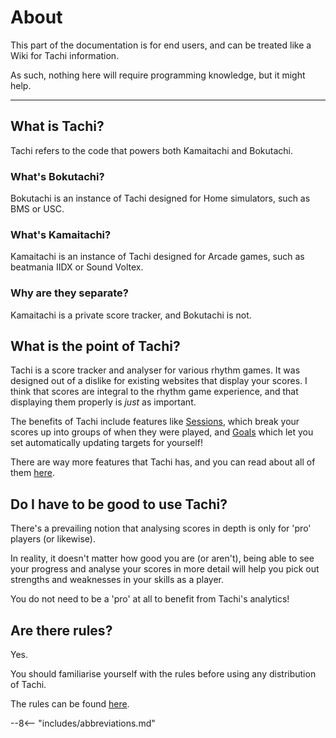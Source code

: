 # About

This part of the documentation is for end users, and can
be treated like a Wiki for Tachi information.

As such, nothing here will require programming knowledge,
but it might help.

*****

## What is Tachi?

Tachi refers to the code that powers both Kamaitachi and
Bokutachi.

### What's Bokutachi?

Bokutachi is an instance of Tachi designed for Home simulators, such as BMS or USC.

### What's Kamaitachi?

Kamaitachi is an instance of Tachi designed for Arcade
games, such as beatmania IIDX or Sound Voltex.

### Why are they separate?

Kamaitachi is a private score tracker, and Bokutachi is not.

## What is the point of Tachi?

Tachi is a score tracker and analyser for various rhythm
games. It was designed out of a dislike for existing websites
that display your scores. I think that scores are integral
to the rhythm game experience, and that displaying them
properly is *just* as important.

The benefits of Tachi include features like [Sessions](./features.md#sessions), which break your scores up into
groups of when they were played, and [Goals](./features.md#goals) which let you set automatically updating targets for yourself!

There are way more features that Tachi has, and you can
read about all of them [here](./features.md).

## Do I have to be good to use Tachi?

There's a prevailing notion that analysing scores in depth
is only for 'pro' players (or likewise).

In reality, it doesn't matter how good you are (or aren't),
being able to see your progress and analyse your scores
in more detail will help you pick out strengths and weaknesses in your skills as a player.

You do not need to be a 'pro' at all to benefit from
Tachi's analytics!

## Are there rules?

Yes.

You should familiarise yourself with the rules before
using any distribution of Tachi.

The rules can be found [here](./rules.md).

--8<-- "includes/abbreviations.md"